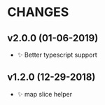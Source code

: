 # CHANGES

## v2.0.0 (01-06-2019)

* :sparkles: Better typescript support

## v1.2.0 (12-29-2018)

* :sparkles: map slice helper
